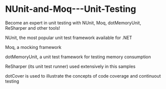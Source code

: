 # NUnit-and-Moq---Unit-Testing

Become an expert in unit testing with NUnit, Moq, dotMemoryUnit, ReSharper and other tools!

NUnit, the most popular unit test framework available for .NET

Moq, a mocking framework

dotMemoryUnit, a unit test framework for testing memory consumption

ReSharper (its unit test runner) used extensively in this samples

dotCover is used to illustrate the concepts of code coverage and continuout testing
